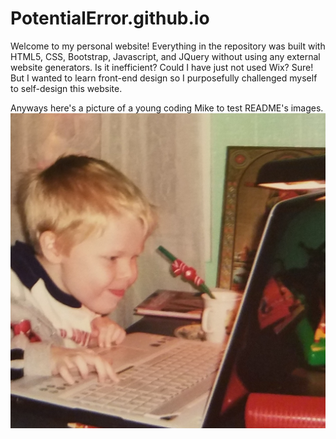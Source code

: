 # PotentialError.github.io
Welcome to my personal website! Everything in the repository was built with HTML5, CSS, Bootstrap, Javascript, and JQuery
without using any external website generators. Is it inefficient? Could I have just not used Wix? Sure! But I wanted to
learn front-end design so I purposefully challenged myself to self-design this website.

Anyways here's a picture of a young coding Mike to test README's images.
![Young Mike Falling In Love with Computers](michaelCoding.jpg)
